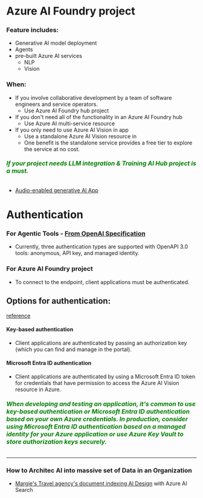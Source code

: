 #  Azure AI Foundry project
### Feature includes:
   - Generative AI model deployment
   - Agents
   - pre-built Azure AI services
     - NLP
     - Vision
     
### When:
   - If you involve collaborative development by a team of software engineers and service operators. 
     - Use Azure AI Foundry hub project
   - If you don't need all of the functionality in an Azure AI Foundry hub
     - Use Azure AI multi-service resource 
   - If you only need to use Azure AI Vision in app
     - Use a standalone Azure AI Vision resource in 
     - One benefit is the standalone service provides a free tier to explore the service at no cost.

###### <span style="color: green;font-weight: bold; font-size: 16px;"> If your project needs LLM integration & Training AI Hub project is a must.</span>
- [Audio-enabled generative AI App](https://microsoftlearning.github.io/mslearn-ai-language/Instructions/Exercises/09-audio-chat.html)

# Authentication

### For Agentic Tools - [From OpenAI Specification](https://learn.microsoft.com/en-us/training/modules/build-agent-with-custom-tools/4-how-use-custom-tools)
 - Currently, three authentication types are supported with OpenAPI 3.0 tools: anonymous, API key, and managed identity.

 ### For Azure AI Foundry project

   - To connect to the endpoint, client applications must be authenticated. 


## Options for authentication: 
[reference](https://learn.microsoft.com/en-us/training/modules/analyze-images/2-provision-computer-vision-resource)
#### Key-based authentication
   - Client applications are authenticated by passing an authorization key (which you can find and manage in the portal).
#### Microsoft Entra ID authentication
   - Client applications are authenticated by using a Microsoft Entra ID token for credentials that have permission to access the Azure AI Vision resource in Azure.

###### <span style="color: green;font-weight: bold; font-size: 16px;">When developing and testing an application, it's common to use key-based authentication or Microsoft Entra ID authentication based on your own Azure credentials. In production, consider using Microsoft Entra ID authentication based on a managed identity for your Azure application or use Azure Key Vault to store authorization keys securely.</span>

---

### How to Architec AI into massive set of Data in an Organization
 - [Margie's Travel agency's document indexing AI Design](https://learn.microsoft.com/en-us/training/modules/create-azure-cognitive-search-solution/1-introduction) with Azure AI Search

